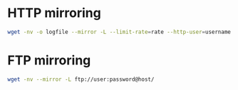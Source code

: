 # HTTP mirroring

```sh
wget -nv -o logfile --mirror -L --limit-rate=rate --http-user=username --http-passwd=password url
```

# FTP mirroring

```sh
wget -nv --mirror -L ftp://user:password@host/
```
